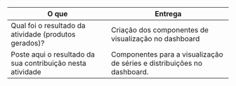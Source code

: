 
|O que| Entrega |
|--|--|
| Qual foi o resultado da atividade (produtos gerados)? |Criação dos componentes de visualização no dashboard|
| Poste aqui o resultado da sua contribuição nesta atividade|Componentes para a visualização de séries e distribuições no dashboard.|

 